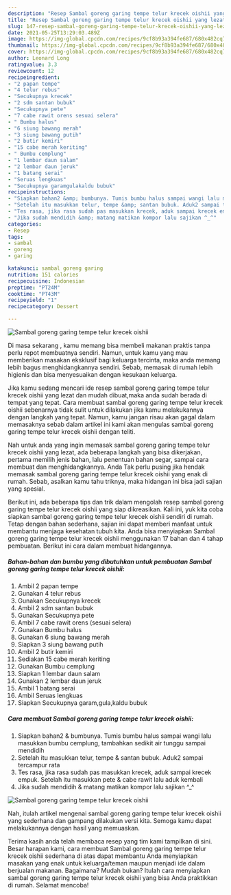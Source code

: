 ```yaml
---
description: "Resep Sambal goreng garing tempe telur krecek oishii yang lezat Untuk Jualan"
title: "Resep Sambal goreng garing tempe telur krecek oishii yang lezat Untuk Jualan"
slug: 147-resep-sambal-goreng-garing-tempe-telur-krecek-oishii-yang-lezat-untuk-jualan
date: 2021-05-25T13:29:03.489Z
image: https://img-global.cpcdn.com/recipes/9cf8b93a394fe687/680x482cq70/sambal-goreng-garing-tempe-telur-krecek-oishii-foto-resep-utama.jpg
thumbnail: https://img-global.cpcdn.com/recipes/9cf8b93a394fe687/680x482cq70/sambal-goreng-garing-tempe-telur-krecek-oishii-foto-resep-utama.jpg
cover: https://img-global.cpcdn.com/recipes/9cf8b93a394fe687/680x482cq70/sambal-goreng-garing-tempe-telur-krecek-oishii-foto-resep-utama.jpg
author: Leonard Long
ratingvalue: 3.3
reviewcount: 12
recipeingredient:
- "2 papan tempe"
- "4 telur rebus"
- "Secukupnya krecek"
- "2 sdm santan bubuk"
- "Secukupnya pete"
- "7 cabe rawit orens sesuai selera"
- " Bumbu halus"
- "6 siung bawang merah"
- "3 siung bawang putih"
- "2 butir kemiri"
- "15 cabe merah keriting"
- " Bumbu cemplung"
- "1 lembar daun salam"
- "2 lembar daun jeruk"
- "1 batang serai"
- "Seruas lengkuas"
- "Secukupnya garamgulakaldu bubuk"
recipeinstructions:
- "Siapkan bahan2 &amp; bumbunya. Tumis bumbu halus sampai wangi lalu masukkan bumbu cemplung, tambahkan sedikit air tunggu sampai mendidih"
- "Setelah itu masukkan telur, tempe &amp; santan bubuk. Aduk2 sampai tercampur rata"
- "Tes rasa, jika rasa sudah pas masukkan krecek, aduk sampai krecek empuk. Setelah itu masukkan pete &amp; cabe rawit lalu aduk kembali"
- "Jika sudah mendidih &amp; matang matikan kompor lalu sajikan ^_^"
categories:
- Resep
tags:
- sambal
- goreng
- garing

katakunci: sambal goreng garing 
nutrition: 151 calories
recipecuisine: Indonesian
preptime: "PT24M"
cooktime: "PT43M"
recipeyield: "1"
recipecategory: Dessert

---
```



![Sambal goreng garing tempe telur krecek oishii](https://img-global.cpcdn.com/recipes/9cf8b93a394fe687/680x482cq70/sambal-goreng-garing-tempe-telur-krecek-oishii-foto-resep-utama.jpg)

Di masa  sekarang , kamu memang bisa membeli makanan praktis tanpa perlu repot membuatnya sendiri. Namun, untuk kamu yang mau memberikan masakan eksklusif bagi keluarga tercinta, maka anda memang lebih bagus menghidangkannya sendiri. Sebab, memasak di rumah lebih higienis dan bisa menyesuaikan dengan kesukaan keluarga.

Jika kamu sedang mencari ide resep sambal goreng garing tempe telur krecek oishii yang lezat dan mudah dibuat,maka anda sudah berada di tempat yang tepat. Cara membuat sambal goreng garing tempe telur krecek oishii  sebenarnya tidak sulit untuk dilakukan jika kamu melakukannya dengan langkah yang tepat. Namun, kamu jangan risau akan gagal dalam memasaknya 
sebab dalam artikel ini kami akan mengulas sambal goreng garing tempe telur krecek oishii dengan teliti.  



Nah untuk anda yang ingin memasak sambal goreng garing tempe telur krecek oishii yang lezat, ada beberapa langkah yang bisa dikerjakan, pertama memilih jenis bahan, lalu penentuan bahan segar, sampai cara membuat dan menghidangkannya. Anda Tak perlu pusing jika hendak memasak sambal goreng garing tempe telur krecek oishii yang enak di rumah. Sebab, asalkan kamu  tahu triknya, maka hidangan ini bisa jadi sajian yang spesial.

Berikut ini, ada beberapa tips dan trik dalam mengolah resep sambal goreng garing tempe telur krecek oishii yang siap dikreasikan. Kali ini, yuk kita coba siapkan sambal goreng garing tempe telur krecek oishii sendiri di rumah. Tetap dengan bahan sederhana, sajian ini dapat memberi manfaat untuk membantu menjaga kesehatan tubuh kita. Anda bisa menyiapkan Sambal goreng garing tempe telur krecek oishii menggunakan 17 bahan dan 4 tahap pembuatan. Berikut ini cara dalam membuat hidangannya.

<!--inarticleads1-->

##### Bahan-bahan dan bumbu yang dibutuhkan untuk pembuatan Sambal goreng garing tempe telur krecek oishii:

1. Ambil 2 papan tempe
1. Gunakan 4 telur rebus
1. Gunakan Secukupnya krecek
1. Ambil 2 sdm santan bubuk
1. Gunakan Secukupnya pete
1. Ambil 7 cabe rawit orens (sesuai selera)
1. Gunakan  Bumbu halus
1. Gunakan 6 siung bawang merah
1. Siapkan 3 siung bawang putih
1. Ambil 2 butir kemiri
1. Sediakan 15 cabe merah keriting
1. Gunakan  Bumbu cemplung
1. Siapkan 1 lembar daun salam
1. Gunakan 2 lembar daun jeruk
1. Ambil 1 batang serai
1. Ambil Seruas lengkuas
1. Siapkan Secukupnya garam,gula,kaldu bubuk




<!--inarticleads2-->

##### Cara membuat Sambal goreng garing tempe telur krecek oishii:

1. Siapkan bahan2 &amp; bumbunya. Tumis bumbu halus sampai wangi lalu masukkan bumbu cemplung, tambahkan sedikit air tunggu sampai mendidih
1. Setelah itu masukkan telur, tempe &amp; santan bubuk. Aduk2 sampai tercampur rata
1. Tes rasa, jika rasa sudah pas masukkan krecek, aduk sampai krecek empuk. Setelah itu masukkan pete &amp; cabe rawit lalu aduk kembali
1. Jika sudah mendidih &amp; matang matikan kompor lalu sajikan ^_^
<img src="//assets-global.cpcdn.com/assets/icons/button_play-2c75c40dde080a61004c1f40b05d8f140eaff45d7e9e6481dc71c63d2e7c4909.png" alt="Sambal goreng garing tempe telur krecek oishii">



Nah, itulah artikel mengenai  sambal goreng garing tempe telur krecek oishii  yang sederhana dan gampang dilakukan versi kita. Semoga kamu dapat melakukannya dengan hasil yang memuaskan. 

Terima kasih anda telah membaca resep yang tim kami tampilkan di sini. Besar harapan kami, cara membuat  Sambal goreng garing tempe telur krecek oishii sederhana di atas dapat membantu Anda menyiapkan masakan yang enak untuk keluarga/teman maupun menjadi ide dalam berjualan makanan. Bagaimana? Mudah bukan? Itulah cara menyiapkan sambal goreng garing tempe telur krecek oishii yang bisa Anda praktikkan di rumah. Selamat mencoba!

